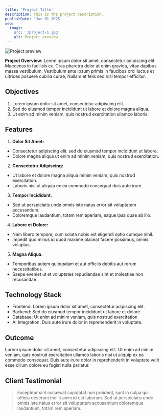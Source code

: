 ```yaml
---
title: 'Project Title'
description: This is the project description.
publishDate: 'Jan 01 2025'
seo:
  image:
    src: '/project-1.jpg'
    alt: Project preview
---
```


![Project preview](/project-1.jpg)

**Project Overview:**
Lorem ipsum dolor sit amet, consectetur adipiscing elit. Maecenas in facilisis ex. Cras pharetra dolor at enim gravida, vitae dapibus massa vestibulum. Vestibulum ante ipsum primis in faucibus orci luctus et ultrices posuere cubilia curae; Nullam et felis sed nisl tempor efficitur.

## Objectives
1. Lorem ipsum dolor sit amet, consectetur adipiscing elit.
2. Sed do eiusmod tempor incididunt ut labore et dolore magna aliqua.
3. Ut enim ad minim veniam, quis nostrud exercitation ullamco laboris.

## Features
1. **Dolor Sit Amet:**
- Consectetur adipiscing elit, sed do eiusmod tempor incididunt ut labore.
- Dolore magna aliqua ut enim ad minim veniam, quis nostrud exercitation.

2. **Consectetur Adipiscing:**
- Ut labore et dolore magna aliqua minim veniam, quis nostrud exercitation.
- Laboris nisi ut aliquip ex ea commodo consequat duis aute irure.

3. **Tempor Incididunt:**
- Sed ut perspiciatis unde omnis iste natus error sit voluptatem accusantium.
- Doloremque laudantium, totam rem aperiam, eaque ipsa quae ab illo.

4. **Labore et Dolore:**
- Nam libero tempore, cum soluta nobis est eligendi optio cumque nihil.
- Impedit quo minus id quod maxime placeat facere possimus, omnis voluptas.

5. **Magna Aliqua:**
- Temporibus autem quibusdam et aut officiis debitis aut rerum necessitatibus.
- Saepe eveniet ut et voluptates repudiandae sint et molestiae non recusandae.

## Technology Stack
- Frontend: Lorem ipsum dolor sit amet, consectetur adipiscing elit.
- Backend: Sed do eiusmod tempor incididunt ut labore et dolore.
- Database: Ut enim ad minim veniam, quis nostrud exercitation.
- AI Integration: Duis aute irure dolor in reprehenderit in voluptate.

## Outcome
Lorem ipsum dolor sit amet, consectetur adipiscing elit. Ut enim ad minim veniam, quis nostrud exercitation ullamco laboris nisi ut aliquip ex ea commodo consequat. Duis aute irure dolor in reprehenderit in voluptate velit esse cillum dolore eu fugiat nulla pariatur.

## Client Testimonial
> Excepteur sint occaecat cupidatat non proident, sunt in culpa qui officia deserunt mollit anim id est laborum. Sed ut perspiciatis unde omnis iste natus error sit voluptatem accusantium doloremque laudantium, totam rem aperiam.
